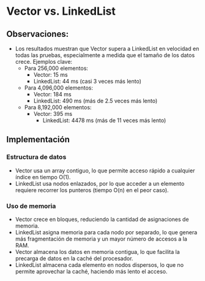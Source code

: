 # Vector vs. LinkedList

## Observaciones:
- Los resultados muestran que Vector supera a LinkedList en velocidad en todas las pruebas, especialmente a medida que el tamaño de los datos crece. Ejemplos clave:
  - Para 256,000 elementos:
    - Vector: 15 ms
    - LinkedList: 44 ms (casi 3 veces más lento)
  - Para 4,096,000 elementos:
    - Vector: 184 ms 
    - LinkedList: 490 ms (más de 2.5 veces más lento)
  - Para 8,192,000 elementos:
    - Vector: 395 ms 
      - LinkedList: 4478 ms (más de 11 veces más lento)

## Implementación

### Estructura de datos
- Vector usa un array contiguo, lo que permite acceso rápido a cualquier índice en tiempo O(1).
- LinkedList usa nodos enlazados, por lo que acceder a un elemento requiere recorrer los punteros (tiempo O(n) en el peor caso).

### Uso de memoria
- Vector crece en bloques, reduciendo la cantidad de asignaciones de memoria.
- LinkedList asigna memoria para cada nodo por separado, lo que genera más fragmentación de memoria y un mayor número de accesos a la RAM.
- Vector almacena los datos en memoria contigua, lo que facilita la precarga de datos en la caché del procesador.
- LinkedList almacena cada elemento en nodos dispersos, lo que no permite aprovechar la caché, haciendo más lento el acceso.

